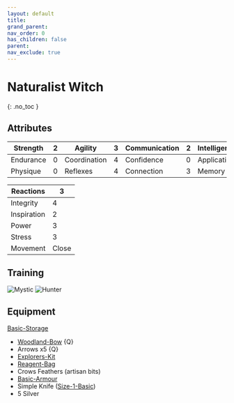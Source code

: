 ```yaml
---
layout: default
title: 
grand_parent: 
nav_order: 0
has_children: false
parent: 
nav_exclude: true
---
```

# Naturalist Witch
{: .no_toc }
## Attributes

| Strength  | 2   | Agility      | 3   | Communication | 2   | Intelligence | 3   | Intuition  | 3   |
| --------- | --- | ------------ | --- | ------------- | --- | ------------ | --- | ---------- | --- |
| Endurance | 0   | Coordination | 4   | Confidence    | 0   | Application  | 4   | Ascendancy | 4   |
| Physique  | 0   | Reflexes     | 4   | Connection    | 3   | Memory       | 4   | Awareness  | 4   |


| Reactions   | 3     |
| ----------- | ----- |
| Integrity   | 4     |
| Inspiration | 2     |
| Power       | 3     |
| Stress      | 3     |
| Movement    | Close |

## Training
![Mystic](Game/Blocks/Mystic)
![Hunter](Game/Blocks/Hunter)

## Equipment
[Basic-Storage](Game/Gear/Basic-Storage)
* [Woodland-Bow](Game/Gear/Woodland-Bow) {Q}
* Arrows x5 {Q}
* [Explorers-Kit](Game/Gear/Explorers-Kit)
* [Reagent-Bag](Game/Gear/Reagent-Bag)
* Crows Feathers (artisan bits)
* [Basic-Armour](Game/Gear/Basic-Armour)
* Simple Knife ([Size-1-Basic](Game/Gear/Size-1-Basic))
* 5 Silver
